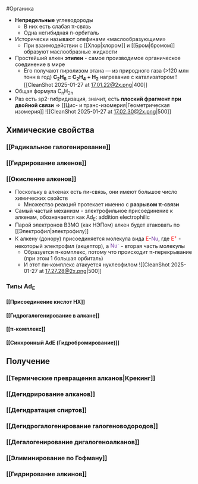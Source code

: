 #Органика
 - **Непредельные** углеводороды
	 - В них есть слабая π-связь
	 - Одна негибидная п-орбиталь
- Исторически называют олефинами «маслообразующими»
	- При взаимодействии с [[Хлор|хлором]] и [[Бром|бромом]] образуют маслообразные жидкости
- Простейший алкен **этилен** - самое производимое органическое соединение в мире
	- Его получают пиролизом этана — из природного газа (>120 млн тонн в год)
**C<sub>2</sub>H<sub>6</sub> = C<sub>2</sub>H<sub>4</sub> + H<sub>2</sub>** нагревание с катализатором 
![[CleanShot 2025-01-27 at 17.01.22@2x.png|400]]
- Общая формула C<sub>n</sub>H<sub>2n</sub>
- Раз есть sp2-гибридизация, значит, есть **плоский фрагмент при двойной связи** => [[Цис- и транс-изомерия|Геометрическая изомерия]]
![[CleanShot 2025-01-27 at 17.02.30@2x.png|500]]
## Химические свойства
### [[Радикальное галогенирование]] 
### [[Гидрирование алкенов]]   
### [[Окисление алкенов]] 
- Поскольку в алкенах есть пи-связь, они имеют большое число химических свойств
	- Множество реакций протекает именно с **разрывом π-связи**
- Самый частый механизм - электрофильное присоединение к алкенам, обозначается как Ad<sub>E</sub>: addition electrophilic
- Парой электронов ВЗМО (как НЭПом) алкен будет атаковать по [[Электрофил|электрофилу]]
- К алкену (донору) присоединяется молекула вида <font color="#ff0000">E</font>-<font color="#7030a0">Nu</font>, где <font color="#ff0000">E<sup>+</sup></font> - некоторый электрофил (акцептор), а <font color="#7030a0">Nu<sup>-</sup></font> - вторая часть молекулы 
	- Образуется π-комплекс, потому что происходит π-перекрывание (при этом 1 большая орбиталь)
	- И этот пи-комплекс атакуется нуклеофилом
![[CleanShot 2025-01-27 at 17.27.28@2x.png|500]]
### Типы Ad<sub>E</sub> 
#### [[Присоединение кислот HX]] 
#### [[Гидрогалогенирование в алкане]] 
#### [[π-комплекс]]  
#### [[Синхронный AdE (Гидробромирование)]] 
## Получение 
### [[Термические превращения алканов|Крекинг]]
### [[Дегидрирование алканов]] 
### [[Дегидратация спиртов]] 
### [[Дегидрогалогенирование галогеноводородов]]
### [[Дегалогенирование дигалогеноалканов]]
### [[Элиминирование по Гофману]] 
### [[Гидрирование алкинов]] 